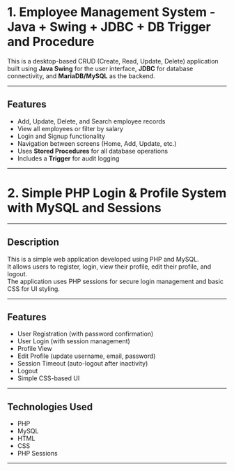 # 1. Employee Management System - Java + Swing + JDBC + DB Trigger and Procedure

This is a desktop-based CRUD (Create, Read, Update, Delete) application built using **Java Swing** for the user interface, **JDBC** for database connectivity, and **MariaDB/MySQL** as the backend.

---

## Features

- Add, Update, Delete, and Search employee records
- View all employees or filter by salary
- Login and Signup functionality
- Navigation between screens (Home, Add, Update, etc.)
- Uses **Stored Procedures** for all database operations
- Includes a **Trigger** for audit logging

---

# 2. Simple PHP Login & Profile System with MySQL and Sessions

---

## Description

This is a simple web application developed using PHP and MySQL.  
It allows users to register, login, view their profile, edit their profile, and logout.  
The application uses PHP sessions for secure login management and basic CSS for UI styling.

---

## Features

- User Registration (with password confirmation)  
- User Login (with session management)  
- Profile View  
- Edit Profile (update username, email, password)  
- Session Timeout (auto-logout after inactivity)  
- Logout  
- Simple CSS-based UI  

---

## Technologies Used

- PHP  
- MySQL  
- HTML  
- CSS  
- PHP Sessions  

---


